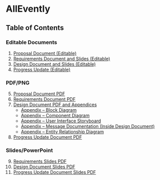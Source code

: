 # AllEvently
## Table of Contents

### Editable Documents
1. [Proposal Document (Editable)](Documents/ProposalLink.md)
2. [Requirements Document and Slides (Editable)](Documents/RequirementsLink.md)
3. [Design Document and Slides (Editable)](Documents/DesignLink.md)
4. [Progress Update (Editable)](Documents/UpdateLink.md) 

### PDF/PNG
5. [Proposal Document PDF](./Documents/Proposal%20Document%20(AllEvently).pdf)
6. [Requirements Document PDF](./Documents/Requirements%20Document%20(AllEvently).pdf)
7. [Design Document PDF and Appendices](./Documents/Design%20Document%20(AllEvently).pdf)
    - [Appendix – Block Diagram](Documents/Block%20Diagram.png)
    - [Appendix – Component Diagram](Documents/AllEventlyClassDiagram.pdf)
    - [Appendix – User Interface Storyboard](Documents/AllEventlyUIStoryboard.drawio.png)
    - [Appendix – Message Documentation (Inside Design Document)](./Documents/Design%20Document%20(AllEvently).pdf)
    - [Appendix – Entity Relationship Diagram](Documents/Database/AllEventlyERD.pdf)
8. [Progress Update Document PDF](./Documents/Progress%20Update%20Document%20(AllEvently).pdf)
### Slides/PowerPoint
9. [Requirements Slides PDF](./Documents/Requirements%20Slides%20(AllEvently).pdf)
10. [Design Document Slides PDF](./Documents/AllEvently%20Design%20(Slides).pdf)
11. [Progress Update Document Slides PDF](./Documents/AllEvently%20Progress%20Update%20(Slides).pdf)

